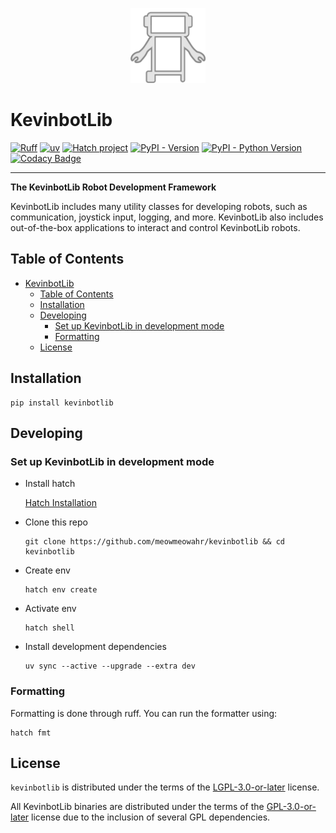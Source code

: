<p align="center">
  <img src="https://github.com/meowmeowahr/kevinbotlib/raw/main/docs/media/icon.svg" alt="Kevinbot v3 logo" width=120/>
</p>

# KevinbotLib

[![Ruff](https://img.shields.io/endpoint?url=https://raw.githubusercontent.com/astral-sh/ruff/main/assets/badge/v2.json)](https://github.com/astral-sh/ruff)
[![uv](https://img.shields.io/endpoint?url=https://raw.githubusercontent.com/astral-sh/uv/main/assets/badge/v0.json)](https://github.com/astral-sh/uv)
[![Hatch project](https://img.shields.io/badge/%F0%9F%A5%9A-Hatch-4051b5.svg)](https://github.com/pypa/hatch)
[![PyPI - Version](https://img.shields.io/pypi/v/kevinbotlib.svg)](https://pypi.org/project/kevinbotlib)
[![PyPI - Python Version](https://img.shields.io/pypi/pyversions/kevinbotlib.svg)](https://pypi.org/project/kevinbotlib)
[![Codacy Badge](https://app.codacy.com/project/badge/Grade/0a806fcc04e441538d3c92d42ab3f7ca)](https://app.codacy.com/gh/meowmeowahr/kevinbotlib/dashboard?utm_source=gh&utm_medium=referral&utm_content=&utm_campaign=Badge_grade)

-----

**The KevinbotLib Robot Development Framework**

KevinbotLib includes many utility classes for developing robots, such as communication, joystick input, logging, and more. KevinbotLib also includes out-of-the-box applications to interact and control KevinbotLib robots.

## Table of Contents

<!-- TOC -->
* [KevinbotLib](#kevinbotlib)
  * [Table of Contents](#table-of-contents)
  * [Installation](#installation)
  * [Developing](#developing)
    * [Set up KevinbotLib in development mode](#set-up-kevinbotlib-in-development-mode)
    * [Formatting](#formatting)
  * [License](#license)
<!-- TOC -->

## Installation

```console
pip install kevinbotlib
```

## Developing

### Set up KevinbotLib in development mode

- Install hatch
  
  [Hatch Installation](https://hatch.pypa.io/1.12/install/)
- Clone this repo

  ```console
  git clone https://github.com/meowmeowahr/kevinbotlib && cd kevinbotlib
  ```

* Create env

  ```console
  hatch env create
  ```

* Activate env

  ```console
  hatch shell
  ```
  
* Install development dependencies

  ```console
  uv sync --active --upgrade --extra dev
  ```

### Formatting

Formatting is done through ruff. You can run the formatter using:

```console
hatch fmt
```

## License

`kevinbotlib` is distributed under the terms of the [LGPL-3.0-or-later](https://spdx.org/licenses/LGPL-3.0-or-later.html) license.

All KevinbotLib binaries are distributed under the terms of the [GPL-3.0-or-later](https://spdx.org/licenses/GPL-3.0-or-later.html) license due to the inclusion of several GPL dependencies.
